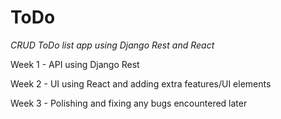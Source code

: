 # ToDo

*CRUD ToDo list app using Django Rest and React*

  Week 1 - API using Django Rest

  Week 2 - UI using React and adding extra features/UI elements

  Week 3 - Polishing and fixing any bugs encountered later
